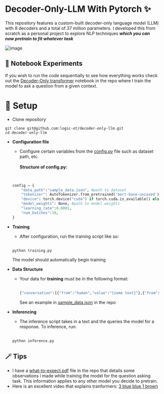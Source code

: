 # Decoder-Only-LLM With Pytorch ✨

This repository features a custom-built decoder-only language model (LLM) with 8 decoders and a total of 37 million parameters. I developed this from scratch as a personal project to explore NLP techniques ***which you can now pretrain to fit whatever task***

![image](https://substackcdn.com/image/fetch/f_auto,q_auto:good,fl_progressive:steep/https%3A%2F%2Fsubstack-post-media.s3.amazonaws.com%2Fpublic%2Fimages%2Ff6133c18-bfaf-4578-8c5a-e5ac7809f65b_1632x784.png)

## 📖 Notebook Experiments
If you wish to run the code sequentially to see how everything works check out the [Decoder-Only transformer](https://github.com/logic-OT/Decoder-Only-LLM/blob/main/Decoder-only%20transformer.ipynb) notebook in the repo where I train the model to ask a question from a given context.

# 🔧 Setup
- Clone repository
```
git clone git@github.com:logic-ot/decoder-only-llm.git
cd decoder-only-llm
```
- **Configuration file**
  - Configure certain variables from the [config.py]() file such as dataset path, etc. <br><br>
  **Structure of config.py:**<br><br>

  ```python
  
  config = {
      "data_path":"sample_data.json", #path to dataset
      "tokenizer": AutoTokenizer.from_pretrained('bert-base-uncased'),
      "device": torch.device("cuda") if torch.cuda.is_available() else torch.device("cpu"),
      "model_weights": None, #path to model weights
      "learning_rate":0.0001,
      "num_batches":10,
  }

- **Training**
  - After configuration, run the training script like so: <br><br>
  ```
  python training.py
  ```
  The model should automatically begin training

- **Data Structure**
  - Your data for **training** must be in the following format:<br><br>
    ```python
    ["conversation":[{"from":"human","value":"{some text}"},{"from":"gpt","value":"{some text}"}]
    ```
    See an example in [sample_data.json](https://github.com/logic-OT/Decoder-Only-LLM/blob/main/sample_data.json) in the repo
    
- **Inferencing**
  - The inference script takes in a text and the queries the model for a response. To inference, run:<br><br>
  
  ```
  python inference.py
  ```
## 🪄 Tips
- I have a [what-to-expect.pdf](https://github.com/logic-OT/Decoder-Only-LLM/blob/main/what-to-expect.pdf)  file in the repo that details some observations i made while training the model for the question asking task. This information applies to any other model you decide to pretrain.
- Here is an excellent video that explains tranformers: [3 blue blue 1 brown](https://www.youtube.com/watch?v=eMlx5fFNoYc&t=1046s)

